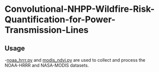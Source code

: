 # Convolutional-NHPP-Wildfire-Risk-Quantification-for-Power-Transmission-Lines
## Usage
-[noaa_hrrr.py](https://github.com/paper-review111/Convolutional-NHPP-Wildfire-Risk-Quantification-for-Power-Transmission-Lines/blob/main/noaa_hrrr.py) and [modis_ndvi.py](https://github.com/paper-review111/Convolutional-NHPP-Wildfire-Risk-Quantification-for-Power-Transmission-Lines/blob/main/modis_ndvi.py) are used to collect and process the NOAA-HRRR and NASA-MODIS datasets. 
